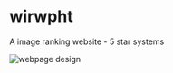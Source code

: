 # wirwpht
A image ranking website - 5 star systems


![webpage design](https://user-images.githubusercontent.com/95193376/220222923-fd807ee5-8408-4701-abbc-74c22f177986.png)
